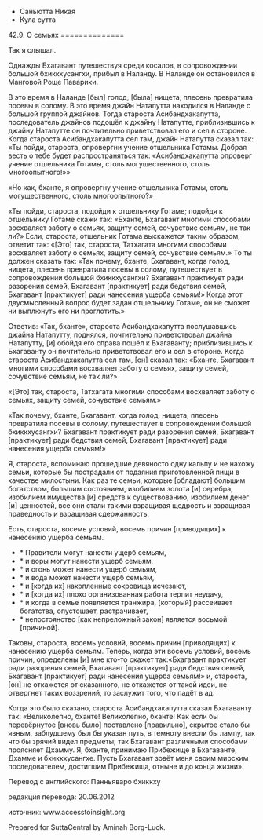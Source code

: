 









* Саньютта Никая
* Кула сутта


42\.9\. О семьях
\=\=\=\=\=\=\=\=\=\=\=\=\=\=



Так я слышал\.


Однажды Бхагавант путешествуя среди косалов, в сопровождении большой бхиккхусангхи, прибыл в Наланду\. В Наланде он остановился в Манговой Роще Паварики\.


В это время в Наланде \[был\] голод, \[была\] нищета, плесень превратила посевы в солому\. В это время джайн Натапутта находился в Наланде с большой группой джайнов\. Тогда староста Асибандхакапутта, последователь джайнов подошёл к джайну Натапутте, приблизившись к джайну Натапутте он почтительно приветствовал его и сел в стороне\. Когда староста Асибандхакапутта сел там, джайн Натапутта сказал так: «Ты пойди, староста, опровергни учение отшельника Готамы\. Добрая весть о тебе будет распространяться так: «Асибандхакапутта опроверг учение отшельника Готамы, столь могущественного, столь многоопытного\!»»


«Но как, бханте, я опровергну учение отшельника Готамы, столь могущественного, столь многоопытного?»


«Ты пойди, староста, подойди к отшельнику Готаме; подойдя к отшельнику Готаме скажи так: «Бханте, Бхагавант многими способами восхваляет заботу о семьях, защиту семей, сочувствие семьям, не так ли?» Если, староста, отшельник Готама выскажется таким образом, ответит так: «\[Это\] так, староста, Татхагата многими способами восхваляет заботу о семьях, защиту семей, сочувствие семьям\.» То ты должен сказать так: «Так почему, бханте, Бхагавант, когда голод, нищета, плесень превратила посевы в солому, путешествует в сопровождении большой бхиккхусангхи? Бхагавант практикует ради разорения семей, Бхагавант \[практикует\] ради бедствия семей, Бхагавант \[практикует\] ради нанесения ущерба семьям\!» Когда этот двусмысленный вопрос будет задан отшельнику Готаме, он не сможет ни выплюнуть его ни проглотить\.»


Ответив: «Так, бханте», староста Асибандхакапутта послушавшись джайна Натапутту, поднялся, почтительно приветствовал джайна Натапутту, \[и\] обойдя его справа пошёл к Бхагаванту; приблизившись к Бхагаванту он почтительно приветствовал его и сел в стороне\. Когда староста Асибандхакапутта сел там, \[он\] сказал так: «Бханте, Бхагавант многими способами восхваляет заботу о семьях, защиту семей, сочувствие семьям, не так ли?»


«\[Это\] так, староста, Татхагата многими способами восхваляет заботу о семьях, защиту семей, сочувствие семьям\.»


«Так почему, бханте, Бхагавант, когда голод, нищета, плесень превратила посевы в солому, путешествует в сопровождении большой бхиккхусангхи? Бхагавант практикует ради разорения семей, Бхагавант \[практикует\] ради бедствия семей, Бхагавант \[практикует\] ради нанесения ущерба семьям\!»


Я, староста, вспоминаю прошедшие девяносто одну кальпу и не нахожу семьи, которые бы пострадали от подаяния приготовленной пищи в качестве милостыни\. Как раз те семьи, которые \[обладают\] большим богатством, большим состоянием, изобилием золота \[и\] серебра, изобилием имущества \[и\] средств к существованию, изобилием денег \[и\] ценностей, все они стали такими взращивая щедрость и взращивая праведность и взращивая сдержанность\.


Есть, староста, восемь условий, восемь причин \[приводящих\] к нанесению ущерба семьям\.


* \* Правители могут нанести ущерб семьям,
* \* и воры могут нанести ущерб семьям,
* \* и огонь может нанести ущерб семьям,
* \* и вода может нанести ущерб семьям,
* \* и \[когда их\] накопленные сокровища исчезают,
* \* и \[когда их\] плохо организованная работа терпит неудачу,
* \* и когда в семье появляется транжира, \[который\] рассеивает богатства, опустошает, растрачивает,
* \* непостоянство \[как непреложный закон\] является восьмой \[причиной\]\.


Таковы, староста, восемь условий, восемь причин \[приводящих\] к нанесению ущерба семьям\. Теперь, когда эти восемь условий, восемь причин, определены \[и\] мне кто\-то скажет так:«Бхагавант практикует ради разорения семей, Бхагавант \[практикует\] ради бедствия семей, Бхагавант \[практикует\] ради нанесения ущерба семьям\!» и, староста, \[он\] не откажется от сказанного, не откажется от такой идеи, не отвергнет таких воззрений, то заслужит того, что падёт в ад\.


Когда это было сказано, староста Асибандхакапутта сказал Бхагаванту так: «Великолепно, бханте\! Великолепно, бханте\! Как если бы перевёрнутое \[вновь было\] поставлено \[правильно\], скрытое стало бы явным, заблудшему был бы указан путь, в темноту внесли бы лампу, так что бы зрячий видел предметы; так Бхагавант различными способами проясняет Дхамму\. Я, бханте, принимаю Прибежище в Бхагаванте, Дхамме и бхиккхусангхе\. Пусть Бхагавант зовёт меня своим мирским последователем, достигшим Прибежища, отныне и до конца жизни»\.



Перевод с английского: Панньяваро бхиккху


редакция перевода: 20\.06\.2012


источник: www\.accesstoinsight\.org


Prepared for SuttaCentral by Aminah Borg\-Luck\.






